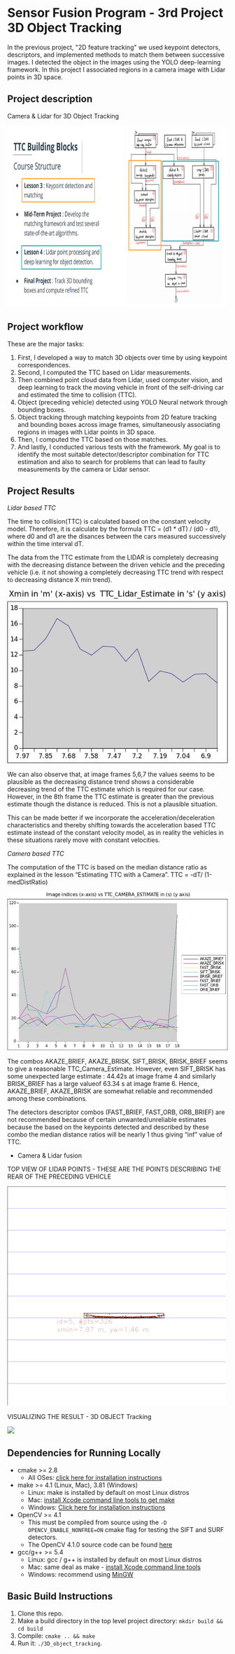 # Sensor Fusion Program - 3rd Project 3D Object Tracking

In the previous project, "2D feature tracking" we used keypoint detectors, descriptors, and implemented methods to match them between successive images. I detected the object in the images using the YOLO deep-learning framework. In this project I associated regions in a camera image with Lidar points in 3D space. 

## Project description
Camera & Lidar for 3D Object Tracking

<img src="images/course_code_structure.png" width="779" height="414" />

## Project workflow
These are the major tasks: 

1. First, I developed a way to match 3D objects over time by using keypoint correspondences. 
2. Second, I computed the TTC based on Lidar measurements. 
3. Then combined point cloud data from Lidar, used computer vision, and deep learning to track the moving vehicle in front of the self-driving car and estimated the time to collision (TTC).
4. Object (preceding vehicle) detected using YOLO Neural network through bounding boxes.
5. Object tracking through matching keypoints from 2D feature tracking and bounding boxes across image frames, simultaneously associating regions in images with Lidar points in 3D space.
7. Then, I computed the TTC based on those matches. 
8. And lastly, I conducted various tests with the framework. My goal is to identify the most suitable detector/descriptor combination for TTC estimation and also to search for problems that can lead to faulty measurements by the camera or Lidar sensor. 

## Project Results
*Lidar based TTC*

The time to collision(TTC) is calculated based on the constant velocity model. Therefore, it is calculate by the formula  TTC = (d1 * dT) / (d0 - d1), where d0 and d1 are the disances between the cars measured successively within the time interval dT.

The data from the TTC estimate from the LIDAR is completely decreasing with the decreasing distance between the driven vehicle and the preceding vehicle (i.e. it not showing a completely decreasing TTC trend with respect to decreasing distance X min trend).

<img src="FP5_GRAPH.jpg"/>

We can also observe that, at image frames 5,6,7 the values seems to be plausible as the decreasing distance trend shows a considerable decreasing trend of the TTC estimate which is required for our case. However, in the 8th frame the TTC estimate is greater than the previous estimate though the distance is reduced. This is not a plausible situation. 

This can be made better if we incorporate the acceleration/deceleration characteristics and thereby shifting towards the acceleration based TTC estimate instead of the constant velocity model, as in reality the vehicles in these situations rarely move with constant velocities.

*Camera based TTC*

The computation of the TTC is based on the median distance ratio as explained in the lesson “Estimating TTC with a Camera”. 
TTC = -dT/ (1-medDistRatio)

<img src="FP6_Graph.jpg" width = 700/>

The combos AKAZE_BRIEF, AKAZE_BRISK, SIFT_BRISK, BRISK_BRIEF seems to give a reasonable TTC_Camera_Estimate. However, even SIFT_BRISK has some unexpected large estimate : 44.42s at image frame 4 and similarly BRISK_BRIEF has a large valueof 63.34 s at image frame 6. Hence, AKAZE_BRIEF, AKAZE_BRISK are somewhat reliable and recommended among these combinations.

The detectors descriptor combos (FAST_BRIEF, FAST_ORB, ORB_BRIEF) are not recommended because of certain unwanted/unreliable estimates because the based on the keypoints detected and described by these combo the median distance ratios will be nearly 1 thus giving “inf” value of TTC.

* Camera & Lidar fusion 

TOP VIEW OF LIDAR POINTS - THESE ARE THE POINTS DESCRIBING THE REAR OF THE PRECEDING VEHICLE 

<img src="/Lidar 3D objects visualized/3D Objects_screenshot_1.png " width = 500/>

VISUALIZING THE RESULT - 3D OBJECT Tracking

<img src= "result gif.gif" />



## Dependencies for Running Locally
* cmake >= 2.8
  * All OSes: [click here for installation instructions](https://cmake.org/install/)
* make >= 4.1 (Linux, Mac), 3.81 (Windows)
  * Linux: make is installed by default on most Linux distros
  * Mac: [install Xcode command line tools to get make](https://developer.apple.com/xcode/features/)
  * Windows: [Click here for installation instructions](http://gnuwin32.sourceforge.net/packages/make.htm)
* OpenCV >= 4.1
  * This must be compiled from source using the `-D OPENCV_ENABLE_NONFREE=ON` cmake flag for testing the SIFT and SURF detectors.
  * The OpenCV 4.1.0 source code can be found [here](https://github.com/opencv/opencv/tree/4.1.0)
* gcc/g++ >= 5.4
  * Linux: gcc / g++ is installed by default on most Linux distros
  * Mac: same deal as make - [install Xcode command line tools](https://developer.apple.com/xcode/features/)
  * Windows: recommend using [MinGW](http://www.mingw.org/)

## Basic Build Instructions

1. Clone this repo.
2. Make a build directory in the top level project directory: `mkdir build && cd build`
3. Compile: `cmake .. && make`
4. Run it: `./3D_object_tracking`.
